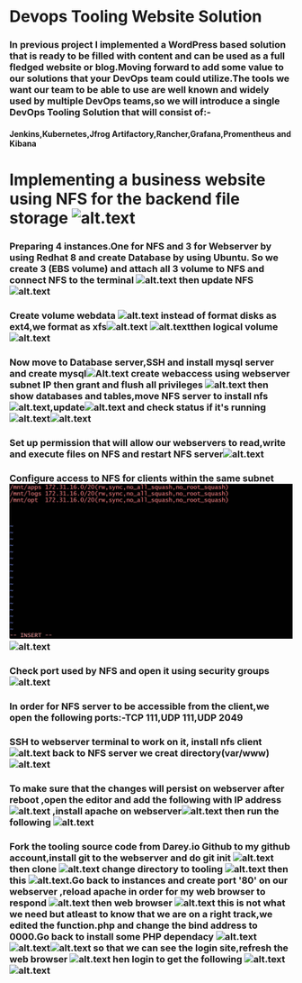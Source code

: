 # Devops Tooling Website Solution
### In previous project I implemented a WordPress based solution that is ready to be filled with content and can be used as a full fledged website or blog.Moving forward to add some value to our solutions that your DevOps team could utilize.The tools we want our team to be able to use are well known and widely used by multiple DevOps teams,so we will introduce a single DevOps Tooling Solution that will consist of:-
#### Jenkins,Kubernetes,Jfrog Artifactory,Rancher,Grafana,Promentheus and Kibana
# Implementing a business website using NFS for the backend file storage  ![alt.text](./diagram.jpg)
### Preparing 4 instances.One for NFS and 3 for Webserver by  using Redhat 8 and create Database by using Ubuntu. So we create  3 (EBS volume) and attach all 3 volume to NFS and connect NFS to the terminal ![alt.text](./NFS-SSH.jpg) then update NFS ![alt.text](./nfs-update.jpg)
### Create volume webdata ![alt.text](./vg-vgs-lvcreate-lvs.jpg) instead of format disks as ext4,we format as xfs![alt.text](./format-logs&opt.jpg) ![alt.text](./disks-format.jpg)then logical volume![alt.text](./vgdisplay.jpg) 
### Now move to Database server,SSH and install mysql server and create mysql![Alt.text](./mysql-db.jpg) create webaccess using webserver subnet IP then grant and flush all privileges ![alt.text](./grant&flush-privileges.jpg) then show databases and tables,move NFS server to install nfs![alt.text](./nfs-install.jpg),update![alt.text](./nfs-update.jpg) and check status if it's running![alt.text](./nfs_status.jpg)![alt.text](./show-databases-tooling&show-tables.jpg) 
### Set up permission that will allow our webservers to read,write and execute files on NFS and restart NFS server![alt.text](./start&enable-nfs.jpg) 
### Configure access to NFS for clients within the same subnet ![alt.text](./img/etc-exports.jpg)![alt.text](./sudo-vi&exportfs.jpg)
### Check port used by NFS and open it using security groups![alt.text](./grep-nfs.jpg)
### In order for NFS server to be accessible from the client,we open the following ports:-TCP 111,UDP 111,UDP 2049
### SSH to webserver terminal to work on it, install nfs client ![alt.text](./install_nfs_webserver.jpg) back to NFS server we creat directory(var/www)![alt.text](./mkdir_mount_var-www_lsblk_df-h.jpg)
### To make sure that the changes will persist on webserver after reboot ,open the editor and add the following with IP address ![alt.text](./vi-logs-httpd.jpg) ,install apache on webserver![alt.text](./test.md_fstab_install-httpd.jpg) then run the following ![alt.text](./www-var-log-httpd-mount-fstab-install_git.jpg)
### Fork the tooling source code from Darey.io Github to my github account,install git to the webserver and do git init ![alt.text](./git-init&clone.jpg) then clone ![alt.text](./git-clone.jpg) change directory to tooling ![alt.text](./cd-tooling.jpg) then this ![alt.text](./html.jpg).Go back to instances and create port '80' on our webserver ,reload apache in order for my web browser to respond ![alt.text](./http_server.jpg) then web browser ![alt.text](./Redhat_Test-page.jpg) this is not what we need but atleast to know that we are on a right track,we edited the function.php and change the bind address to 0000.Go back to install some PHP dependacy ![alt.text](./dependecy1.jpg)![alt.text](./dependecy2.jpg)![alt.text](./dependecy3) so that we can see the login site,refresh the web browser ![alt.text](./login-site.jpg)    hen login to get the following ![alt.text](./propitix.jpg)![alt.text](./final-stage.jpg)
